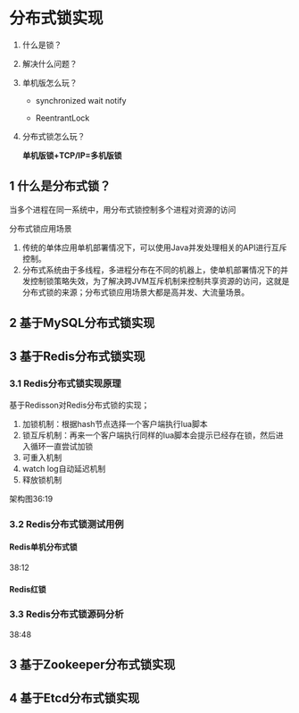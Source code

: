 # 分布式锁实现

1. 什么是锁？

2. 解决什么问题？

3. 单机版怎么玩？

   - synchronized wait notify

   - ReentrantLock

4. 分布式锁怎么玩？

   **单机版锁+TCP/IP=多机版锁**

## 1 什么是分布式锁？

当多个进程在同一系统中，用分布式锁控制多个进程对资源的访问

分布式锁应用场景

1. 传统的单体应用单机部署情况下，可以使用Java并发处理相关的API进行互斥控制。
2. 分布式系统由于多线程，多进程分布在不同的机器上，使单机部署情况下的并发控制锁策略失效，为了解决跨JVM互斥机制来控制共享资源的访问，这就是分布式锁的来源；分布式锁应用场景大都是高并发、大流量场景。

## 2 基于MySQL分布式锁实现

## 3 基于Redis分布式锁实现

### 3.1 Redis分布式锁实现原理

基于Redisson对Redis分布式锁的实现；

1. 加锁机制：根据hash节点选择一个客户端执行lua脚本
2. 锁互斥机制：再来一个客户端执行同样的lua脚本会提示已经存在锁，然后进入循环一直尝试加锁
3. 可重入机制
4. watch log自动延迟机制
5. 释放锁机制

架构图36:19

### 3.2 Redis分布式锁测试用例

#### Redis单机分布式锁

38:12

#### Redis红锁

### 3.3 Redis分布式锁源码分析

38:48



## 3 基于Zookeeper分布式锁实现

## 4 基于Etcd分布式锁实现
